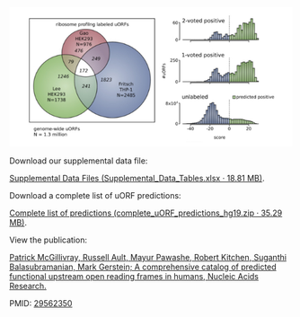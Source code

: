 <p align="center">
  <img src="https://github.com/gersteinlab/uORFs/raw/gh-pages/uORFs__homepage.jpg">
</p>

Download our supplemental data file:

[Supplemental Data Files (Supplemental_Data_Tables.xlsx · 18.81 MB)](https://www.dropbox.com/s/b15jmgf20dmdzon/Supplemental_Data_Tables.xlsx?dl=1).

Download a complete list of uORF predictions:

[Complete list of predictions (complete_uORF_predictions_hg19.zip · 35.29 MB)](https://www.dropbox.com/s/kwae71njbtrhsni/complete_uORF_predictions_hg19.zip?dl=1).

View the publication:

[Patrick McGillivray, Russell Ault, Mayur Pawashe, Robert Kitchen, Suganthi Balasubramanian, Mark Gerstein; A comprehensive catalog of predicted functional upstream open reading frames in humans, Nucleic Acids Research.](https://academic.oup.com/nar/advance-article/doi/10.1093/nar/gky188/4942470)

PMID: [29562350](https://www.ncbi.nlm.nih.gov/pubmed/29562350)
